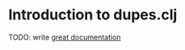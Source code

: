 # Introduction to dupes.clj

TODO: write [great documentation](http://jacobian.org/writing/what-to-write/)
